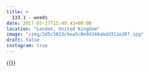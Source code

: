 ```yaml
---
title: >
  133.1 - weeds
date: 2017-05-27T15:49:43+00:00
location: "London, United Kingdom"
image: "/img/2d5c5633cbea5c8e94348abdd311e20f.jpg"
draft: false
instagram: true
---
```


{{<photo src="/img/2d5c5633cbea5c8e94348abdd311e20f.jpg">}}
